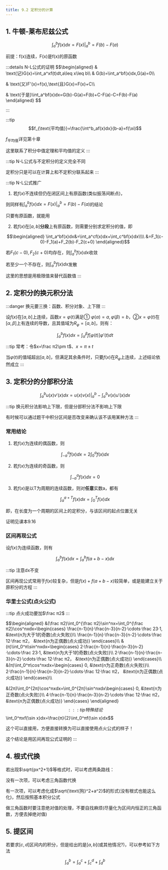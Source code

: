 ```yaml
---
title: 9.2 定积分的计算
---
```


## 1. 牛顿-莱布尼兹公式

$$\int_a^bf(x)dx=F(x)|_a^b=F(b)-F(a)$$

前提：f(x)连续，F(x)是f(x)的原函数

:::details N-L公式的证明
$$\begin{aligned}
    & \text{记}G(x)=\int_a^xf(t)dt,a\leq x\leq b\\\\
& G(b)=\int_a^bf(x)dx,G(a)=0\\\\

& \text{又}F'(x)=f(x),\text{且}G(x)=F(x)+C\\\\

& \text{于是}\int_a^bf(x)dx=G(b)-G(a)=F(b)+C-F(a)-C=F(b)-F(a)
\end{aligned}
$$

:::

:::tip
$$f_{\text{平均值}}=\frac{\int^b_af(x)dx}{b-a}=f(\xi)$$

$f_{\text{平均值}}$详见第十章

这里联系了积分中值定理和平均值的定义
:::

:::tip
N-L公式与不定积分的定义完全不同

定积分只是可以在计算上和不定积分联系起来
:::

:::tip N-L公式推广
1. 若$f(x)$不连续但仍在闭区间上有原函数(类似振荡间断点)，

则同样有$\int_a^bf(x)dx=F(x)|_a^b=F(b)-F(a)$的结论

只要有原函数，就能用

2. 若$f(x)$在$[a,b]$**分段**上有原函数，则需要分别求定积分的值，即

$$\begin{aligned}
    \int_a^bf(x)dx&=\int_a^cf(x)dx+\int_c^bf(x)dx\\\\
&=F_1(c-0)-F_1(a)+F_2(b)-F_2(c+0)
\end{aligned}$$

若$F_1(c-0),F_2(c+0)$均存在，则$\int_a^bf(x)dx$收敛

若至少一个不存在，则$\int_a^bf(x)dx$发散

这里的思想是用极限值来替代函数值
:::


## 2. 定积分的换元积分法

:::danger
换元要三换：函数、积分对象、上下限
:::

设$f(x)$在$[a,b]$上连续，函数$x=φ(t)$满足① $φ(\alpha)=a,φ(\beta)=b$，②$x=φ(t)$在$[\alpha,\beta]$上有连续的导数，且其值域为$R_φ=[a,b]$，则有：

$$\int_a^bf(x)dx=\int_\alpha^\beta f[φ(t)]φ'(t)dt$$

:::tip
常考：令$x=\frac π2\pm t$、$x=π\pm t$

当$φ(t)$的值域超出$[a,b]$，但满足其余条件时，只要$f(x)$在$R_φ$上连续，上述结论依然成立
:::

## 3. 定积分的分部积分法

$$\int_a^bu(x)v'(x)dx=u(x)v(x)|_a^b-\int_a^bv(x)u'(x)dx$$

:::tip
换元积分法影响上下限，但是分部积分法不影响上下限

有时候可以通过题干中积分区间是否改变来确认该不该用某种方法
:::

### **常用结论**

1. 若$f(x)$为连续的偶函数，则

$$\int_{-a}^af(x)dx=2\int_0^af(x)dx$$

2. 若$f(x)$为连续的奇函数，则

$$\int_{-a}^af(x)dx=0$$

3. 若$f(x)$是以T为周期的连续函数，则对**任意**实数a，都有

$$\int_a^{a+T}f(x)dx=\int_0^Tf(x)dx$$

即，在长度为一个周期的区间上的定积分，与该区间的起点位置无关

证明见课本9.16

### **区间再现公式**

设$f(x)$为连续函数，则有

$$\int_a^bf(x)dx=\int_a^bf(a+b-x)dx$$

:::tip
注意dx不变

区间再现公式常用于$f(x)$较复杂，但是$f(x)+f(a+b-x)$较简单，或是能建立关于原积分的方程
:::

### **华里士公式(点火公式)**

:::tip
点火成功要加$\frac π2$
:::

$$\begin{aligned}
    &(\frac π2)\int_0^{\frac π2}\sin^nx=\int_0^{\frac π2}\cos^nxdx=\begin{cases}
    \frac{n-1}{n}·\frac{n-3}{n-2}·\cdots·\frac 23·1, &\text{n为大于1的奇数(点火失败)}\\\\
    \frac{n-1}{n}·\frac{n-3}{n-2}·\cdots·\frac 12·\frac π2， &\text{n为正偶数(点火成功)}
\end{cases}\\\\
&(π)\int_0^π\sin^nxdx=\begin{cases}
    2·\frac{n-1}{n}·\frac{n-3}{n-2}·\cdots·\frac 23·1, &\text{n为大于1的奇数(点火失败)}\\\\
    2·\frac{n-1}{n}·\frac{n-3}{n-2}·\cdots·\frac 12·\frac π2， &\text{n为正偶数(点火成功)}
\end{cases}\\\\
&(π)\int_0^π\cos^nxdx=\begin{cases}
    0, &\text{n为正奇数(点火失败)}\\\\
    2·\frac{n-1}{n}·\frac{n-3}{n-2}·\cdots·\frac 12·\frac π2， &\text{n为正偶数(点火成功)}
\end{cases}\\\\

&(2π)\int_0^{2π}\cos^nxdx=\int_0^{2π}\sin^nxdx\begin{cases}
    0, &\text{n为正奇数(点火失败)}\\\\
    4·\frac{n-1}{n}·\frac{n-3}{n-2}·\cdots·\frac 12·\frac π2， &\text{n为正偶数(点火成功)}
\end{cases}
\end{aligned}
$$
:::tip 特殊结论
$$\int_0^πxf(\sin x)dx=\frac{π}{2}\int_0^πf(\sin x)dx$$

这个可以直接用，方便直接转换为可以直接使用点火公式的样子！

这个结论是用区间再现公式证明的
:::
## 4. 根式代换

若出现$\sqrt{px^2+1}$等格式时，可以考虑两条路线：

没有一次项，可以考虑三角函数代换

有一次项，可以考虑化成$\sqrt{\text{狗}^2+a^2}$的形式(没有根式也能这么化)，然后按照基本积分公式

做三角函数时要注意绝对值的处理，不要自找麻烦(尽量化为区间内恒正的三角函数，方便去掉绝对值)

## 5. 提区间

若要求$[c,d]$区间内的积分，但是给出的是$[a,b]$(或其他情况?)，可以参考如下方法

$$\int_a^b=\int_a^c+\int_c^d+\int_d^b$$





